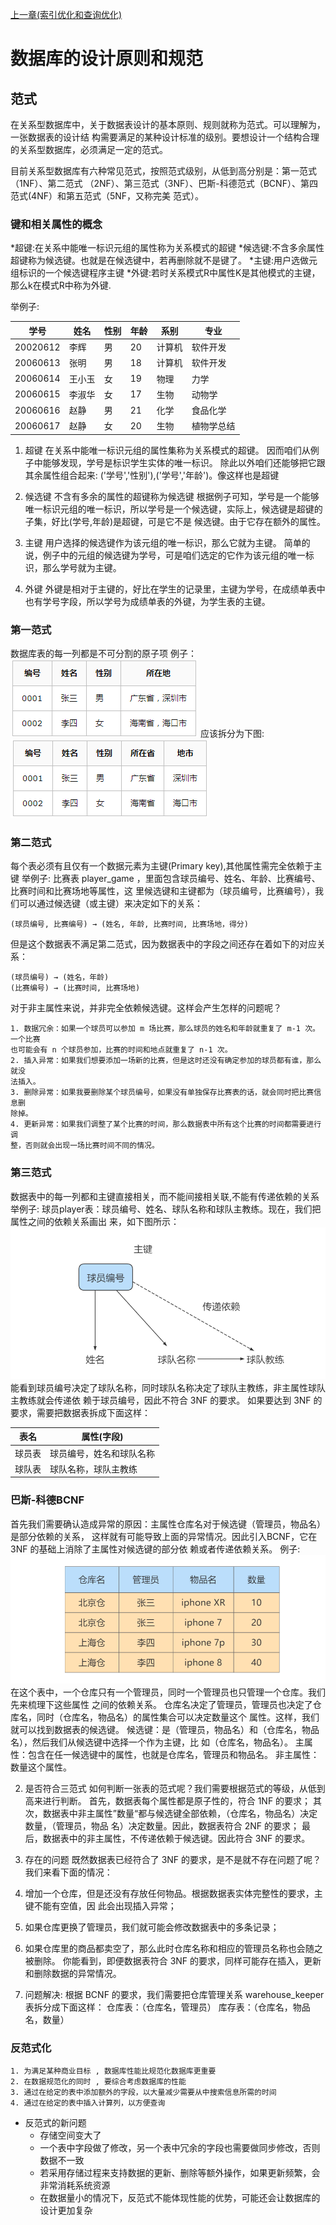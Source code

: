 [上一章(索引优化和查询优化)](./QUERY_OPTIMIZATION_INDEX_OPTIMIZATION.MD)
# 数据库的设计原则和规范

## 范式
在关系型数据库中，关于数据表设计的基本原则、规则就称为范式。可以理解为，一张数据表的设计结
构需要满足的某种设计标准的级别。要想设计一个结构合理的关系型数据库，必须满足一定的范式。

目前关系型数据库有六种常见范式，按照范式级别，从低到高分别是：第一范式（1NF）、第二范式
（2NF）、第三范式（3NF）、巴斯-科德范式（BCNF）、第四范式(4NF）和第五范式（5NF，又称完美
范式）。

### 键和相关属性的概念

*超键:在关系中能唯一标识元组的属性称为关系模式的超键
*候选键:不含多余属性超键称为候选键。也就是在候选键中，若再删除就不是键了。
*主键:用户选做元组标识的一个候选键程序主键
*外键:若时关系模式R中属性K是其他模式的主键，那么k在模式R中称为外键.

举例子:

| 学号 | 姓名 | 性别 | 年龄 | 系别 | 专业 |
| ---- | ---- | ---- | ---- | ---- | ---- |
|20020612 |李辉 |男 |20 |计算机 |软件开发 |
|20060613| 张明| 男 |18 |计算机 |软件开发 |
|20060614| 王小玉| 女 |19 |物理 |力学 |
|20060615| 李淑华| 女 |17 |生物 |动物学| 
|20060616| 赵静| 男 |21 |化学 |食品化学 |
|20060617| 赵静| 女 |20 |生物 |植物学总结|

1. 超键
在关系中能唯一标识元组的属性集称为关系模式的超键。
    因而咱们从例子中能够发现，学号是标识学生实体的唯一标识。
    除此以外咱们还能够把它跟其余属性组合起来:
    ('学号','性别'),('学号','年龄')。像这样也是超键
2.  候选键
不含有多余的属性的超键称为候选键
根据例子可知，学号是一个能够唯一标识元组的唯一标识，所以学号是一个候选键，实际上，候选键是超键的子集，好比(学号,年龄)是超键，可是它不是
候选键。由于它存在额外的属性。

3. 主键
用户选择的候选键作为该元组的唯一标识，那么它就为主键。
简单的说，例子中的元组的候选键为学号，可是咱们选定的它作为该元组的唯一标识，那么学号就为主键。


4. 外键
    外键是相对于主键的，好比在学生的记录里，主键为学号，在成绩单表中也有学号字段，所以学号为成绩单表的外键，为学生表的主键。




### 第一范式
数据库表的每一列都是不可分割的原子项
例子：
![第一范式拆分前](./files\数据库设计原则-1.png)
应该拆分为下图:
![第一范式拆分后](./files\数据库设计原则-2.png)

### 第二范式
每个表必须有且仅有一个数据元素为主键(Primary key),其他属性需完全依赖于主键
举例子:
比赛表 player_game ，里面包含球员编号、姓名、年龄、比赛编号、比赛时间和比赛场地等属性，这
里候选键和主键都为（球员编号，比赛编号），我们可以通过候选键（或主键）来决定如下的关系：
```text
(球员编号, 比赛编号) → (姓名, 年龄, 比赛时间, 比赛场地，得分)
```
但是这个数据表不满足第二范式，因为数据表中的字段之间还存在着如下的对应关系：  
```text
(球员编号) → (姓名，年龄)
(比赛编号) → (比赛时间, 比赛场地)
```
对于非主属性来说，并非完全依赖候选键。这样会产生怎样的问题呢？
```text
1. 数据冗余：如果一个球员可以参加 m 场比赛，那么球员的姓名和年龄就重复了 m-1 次。一个比赛
也可能会有 n 个球员参加，比赛的时间和地点就重复了 n-1 次。
2. 插入异常：如果我们想要添加一场新的比赛，但是这时还没有确定参加的球员都有谁，那么就没
法插入。
3. 删除异常：如果我要删除某个球员编号，如果没有单独保存比赛表的话，就会同时把比赛信息删
除掉。
4. 更新异常：如果我们调整了某个比赛的时间，那么数据表中所有这个比赛的时间都需要进行调
整，否则就会出现一场比赛时间不同的情况。
```
### 第三范式
数据表中的每一列都和主键直接相关，而不能间接相关联,不能有传递依赖的关系
举例子:
球员player表：球员编号、姓名、球队名称和球队主教练。现在，我们把属性之间的依赖关系画出
来，如下图所示： 
![第三范式](./files\数据库设计原则-3.png)
能看到球员编号决定了球队名称，同时球队名称决定了球队主教练，非主属性球队主教练就会传递依
赖于球员编号，因此不符合 3NF 的要求。
如果要达到 3NF 的要求，需要把数据表拆成下面这样：

|表名|属性(字段)|
| ---- | ---- |
|球员表|球员编号，姓名和球队名称|
|球队表|球队名称，球队主教练|


### 巴斯-科德BCNF
首先我们需要确认造成异常的原因：主属性仓库名对于候选键（管理员，物品名）是部分依赖的关系，
这样就有可能导致上面的异常情况。因此引入BCNF，它在 3NF 的基础上消除了主属性对候选键的部分依
赖或者传递依赖关系。
例子:
![三范式设计的表 ](./files\数据库设计原则-4.png)
在这个表中，一个仓库只有一个管理员，同时一个管理员也只管理一个仓库。我们先来梳理下这些属性
之间的依赖关系。
仓库名决定了管理员，管理员也决定了仓库名，同时（仓库名，物品名）的属性集合可以决定数量这个
属性。这样，我们就可以找到数据表的候选键。
候选键：是（管理员，物品名）和（仓库名，物品名），然后我们从候选键中选择一个作为主键，比
如（仓库名，物品名）。
主属性：包含在任一候选键中的属性，也就是仓库名，管理员和物品名。
非主属性：数量这个属性。

2. 是否符合三范式
如何判断一张表的范式呢？我们需要根据范式的等级，从低到高来进行判断。
首先，数据表每个属性都是原子性的，符合 1NF 的要求；
其次，数据表中非主属性”数量“都与候选键全部依赖，（仓库名，物品名）决定数量，（管理员，物品
名）决定数量。因此，数据表符合 2NF 的要求；
最后，数据表中的非主属性，不传递依赖于候选键。因此符合 3NF 的要求。

3. 存在的问题
既然数据表已经符合了 3NF 的要求，是不是就不存在问题了呢？我们来看下面的情况：
1. 增加一个仓库，但是还没有存放任何物品。根据数据表实体完整性的要求，主键不能有空值，因
此会出现插入异常；
2. 如果仓库更换了管理员，我们就可能会修改数据表中的多条记录；
3. 如果仓库里的商品都卖空了，那么此时仓库名称和相应的管理员名称也会随之被删除。
你能看到，即便数据表符合 3NF 的要求，同样可能存在插入，更新和删除数据的异常情况。
4. 问题解决:
根据 BCNF 的要求，我们需要把仓库管理关系 warehouse_keeper 表拆分成下面这样：
仓库表：（仓库名，管理员）
库存表：（仓库名，物品名，数量）    

### 反范式化

```text
1. 为满足某种商业目标 , 数据库性能比规范化数据库更重要
2. 在数据规范化的同时 , 要综合考虑数据库的性能
3. 通过在给定的表中添加额外的字段，以大量减少需要从中搜索信息所需的时间
4. 通过在给定的表中插入计算列，以方便查询
```

* 反范式的新问题
    * 存储空间变大了
    * 一个表中字段做了修改，另一个表中冗余的字段也需要做同步修改，否则数据不一致
    * 若采用存储过程来支持数据的更新、删除等额外操作，如果更新频繁，会非常消耗系统资源
    * 在数据量小的情况下，反范式不能体现性能的优势，可能还会让数据库的设计更加复杂



